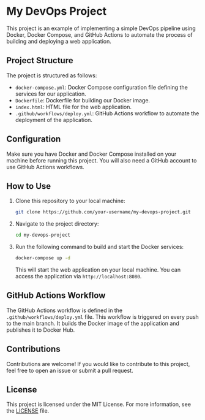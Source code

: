 # My DevOps Project

This project is an example of implementing a simple DevOps pipeline using Docker, Docker Compose, and GitHub Actions to automate the process of building and deploying a web application.

## Project Structure

The project is structured as follows:

- `docker-compose.yml`: Docker Compose configuration file defining the services for our application.
- `Dockerfile`: Dockerfile for building our Docker image.
- `index.html`: HTML file for the web application.
- `.github/workflows/deploy.yml`: GitHub Actions workflow to automate the deployment of the application.

## Configuration

Make sure you have Docker and Docker Compose installed on your machine before running this project. You will also need a GitHub account to use GitHub Actions workflows.

## How to Use

1. Clone this repository to your local machine:

   ```sh
   git clone https://github.com/your-username/my-devops-project.git
   ```

2. Navigate to the project directory:

   ```sh
   cd my-devops-project
   ```

3. Run the following command to build and start the Docker services:

   ```sh
   docker-compose up -d
   ```

   This will start the web application on your local machine. You can access the application via `http://localhost:8080`.

## GitHub Actions Workflow

The GitHub Actions workflow is defined in the `.github/workflows/deploy.yml` file. This workflow is triggered on every push to the main branch. It builds the Docker image of the application and publishes it to Docker Hub.

## Contributions

Contributions are welcome! If you would like to contribute to this project, feel free to open an issue or submit a pull request.

## License

This project is licensed under the MIT License. For more information, see the [LICENSE](LICENSE) file.
